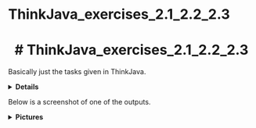 # ThinkJava_exercises_2.1_2.2_2.3
<h1 align="center"># ThinkJava_exercises_2.1_2.2_2.3</h1>
    
Basically just the tasks given in ThinkJava.

<details><summary><strong>Details</strong></summary> <p>
You can see when I started the exercise, how long there is left of the day, and time spend since starting the exercise - done on friday the 3'rd.

  </p>
</details>

Below is a screenshot of one of the outputs.

<details><summary><strong>Pictures</strong></summary> <p>

![image](![image](https://user-images.githubusercontent.com/89967283/132302027-12c607aa-0b4e-488a-9b0c-368582f7bb9e.png))

</p>
</details>
